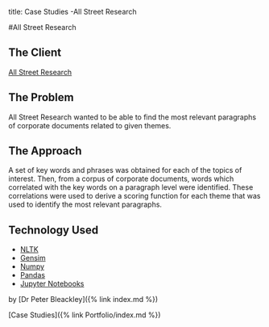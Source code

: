title: Case Studies -All Street Research

#All Street Research

## The Client

[All Street Research](https://www.allstreet.org/)

## The Problem

All Street Research wanted to be able to find the most relevant paragraphs of corporate documents related to given themes.

## The Approach

A set of key words and phrases was obtained for each of the topics of interest. Then, from a corpus of corporate documents, words which correlated with the key words on a paragraph level were identified. These correlations were used to derive a scoring function for each theme that was used to identify the most relevant paragraphs.

## Technology Used

* [NLTK](https://www.nltk.org/)
* [Gensim](https://radimrehurek.com/gensim/index.html)
* [Numpy](https://numpy.org/)
* [Pandas](https://pandas.pydata.org/)
* [Jupyter Notebooks](https://jupyter.org/)

by [Dr Peter Bleackley]({% link index.md %})

[Case Studies]({% link Portfolio/index.md %})
